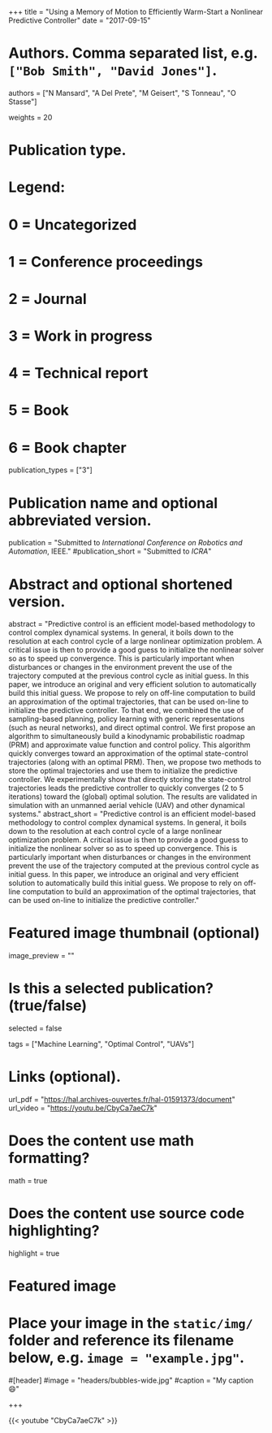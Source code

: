 +++
title = "Using a Memory of Motion to Efficiently Warm-Start a Nonlinear Predictive Controller"
date = "2017-09-15"

# Authors. Comma separated list, e.g. `["Bob Smith", "David Jones"]`.
authors = ["N Mansard", "A Del Prete", "M Geisert", "S Tonneau", "O Stasse"]

weights = 20

# Publication type.
# Legend:
# 0 = Uncategorized
# 1 = Conference proceedings
# 2 = Journal
# 3 = Work in progress
# 4 = Technical report
# 5 = Book
# 6 = Book chapter
publication_types = ["3"]

# Publication name and optional abbreviated version.
publication = "Submitted to *International Conference on Robotics and Automation*, IEEE."
#publication_short = "Submitted to *ICRA*"

# Abstract and optional shortened version.
abstract = "Predictive control is an efficient model-based methodology to control complex dynamical systems. In general, it boils down to the resolution at each control cycle of a large nonlinear optimization problem. A critical issue is then to provide a good guess to initialize the nonlinear solver so as to speed up convergence. This is particularly important when disturbances or changes in the environment prevent the use of the trajectory computed at the previous control cycle as initial guess. In this paper, we introduce an original and very efficient solution to automatically build this initial guess. We propose to rely on off-line computation to build an approximation of the optimal trajectories, that can be used on-line to initialize the predictive controller. To that end, we combined the use of sampling-based planning, policy learning with generic representations (such as neural networks), and direct optimal control. We first propose an algorithm to simultaneously build a kinodynamic probabilistic roadmap (PRM) and approximate value function and control policy. This algorithm quickly converges toward an approximation of the optimal state-control trajectories (along with an optimal PRM). Then, we propose two methods to store the optimal trajectories and use them to initialize the predictive controller. We experimentally show that directly storing the state-control trajectories leads the predictive controller to quickly converges (2 to 5 iterations) toward the (global) optimal solution. The results are validated in simulation with an unmanned aerial vehicle (UAV) and other dynamical systems."
abstract_short = "Predictive control is an efficient model-based methodology to control complex dynamical systems. In general, it boils down to the resolution at each control cycle of a large nonlinear optimization problem. A critical issue is then to provide a good guess to initialize the nonlinear solver so as to speed up convergence. This is particularly important when disturbances or changes in the environment prevent the use of the trajectory computed at the previous control cycle as initial guess. In this paper, we introduce an original and very efficient solution to automatically build this initial guess. We propose to rely on off-line computation to build an approximation of the optimal trajectories, that can be used on-line to initialize the predictive controller."

# Featured image thumbnail (optional)
image_preview = ""

# Is this a selected publication? (true/false)
selected = false

tags = ["Machine Learning", "Optimal Control", "UAVs"]

# Links (optional).
url_pdf = "https://hal.archives-ouvertes.fr/hal-01591373/document"
url_video = "https://youtu.be/CbyCa7aeC7k"

# Does the content use math formatting?
math = true

# Does the content use source code highlighting?
highlight = true

# Featured image
# Place your image in the `static/img/` folder and reference its filename below, e.g. `image = "example.jpg"`.
#[header]
#image = "headers/bubbles-wide.jpg"
#caption = "My caption :smile:"

+++

{{< youtube "CbyCa7aeC7k" >}}

